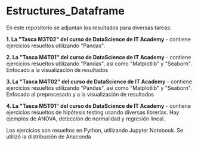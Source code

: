 # Estructures_Dataframe

En este repositorio se adjuntan los resultados para diversas tareas:

**1. La "Tasca M3T02" del curso de DataScience de IT Academy** - contiene ejercicios resueltos utilizando "Pandas".

**2. La "Tasca M4T01" del curso de DataScience de IT Academy** - contiene ejercicios resueltos utilizando "Pandas", así como "Matplotlib" y "Seaborn". Enfocado a la visualización de resultados

**3. La "Tasca M4T02" del curso de DataScience de IT Academy** - contiene ejercicios resueltos utilizando "Pandas", así como "Matplotlib" y "Seaborn". Enfocado al preprocesado y a la visualización de resultados

**4. La "Tasca M5T01" del curso de DataScience de IT Academy** - contiene ejercicios resueltos de hipótesis testing usando diversas librerías. Hay ejemplos de ANOVA, detección de normalidad y regresión lineal. 

Los ejercicios son resueltos en Python, utilizando Jupyter Notebook. Se utilizó la distribución de Anaconda
